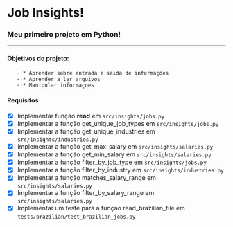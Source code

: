 
# Job Insights!

### Meu primeiro projeto em Python!
---
#### Objetivos do projeto:
    
       ⋅⋅* Aprender sobre entrada e saida de informações 
       ⋅⋅* Aprender a ler arquivos 
       ⋅⋅* Manipular informaçoes 
  
   

#### Requisitos
  - [x] Implementar função <b>read</b> em `src/insights/jobs.py`
  - [x] Implementar a função get_unique_job_types em `src/insights/jobs.py`
  - [x] Implementar a função get_unique_industries em `src/insights/industries.py`
  - [x] Implementar a função get_max_salary em `src/insights/salaries.py`
  - [x]  Implementar a função get_min_salary em `src/insights/salaries.py`
  - [x] Implementar a função filter_by_job_type em `src/insights/jobs.py`
  - [x]  Implementar a função filter_by_industry em `src/insights/industries.py`
  - [x] Implementar a função matches_salary_range em `src/insights/salaries.py`
  - [x]  Implementar a função filter_by_salary_range em `src/insights/salaries.py`
  - [x]  Implementar um teste para a função read_brazilian_file em `tests/brazilian/test_brazilian_jobs.py`
